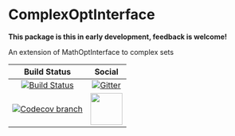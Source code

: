 # ComplexOptInterface

**This package is this in early development, feedback is welcome!**

An extension of MathOptInterface to complex sets

| **Build Status** | **Social** |
|:----------------:|:----------:|
| [![Build Status][build-img]][build-url] | [![Gitter][gitter-img]][gitter-url] |
| [![Codecov branch][codecov-img]][codecov-url] | [<img src="https://upload.wikimedia.org/wikipedia/en/a/af/Discourse_logo.png" width="64">][discourse-url] |

[build-img]: https://travis-ci.com/blegat/ComplexOptInterface.jl.svg?branch=master
[build-url]: https://travis-ci.com/blegat/ComplexOptInterface.jl
[codecov-img]: http://codecov.io/github/blegat/ComplexOptInterface.jl/coverage.svg?branch=master
[codecov-url]: http://codecov.io/github/blegat/ComplexOptInterface.jl?branch=master

[gitter-url]: https://gitter.im/jump-dev/JuMP.jl?utm_source=share-link&utm_medium=link&utm_campaign=share-link
[gitter-img]: https://badges.gitter.im/jump-dev/JuMP.jl.svg
[discourse-url]: https://discourse.julialang.org/c/domain/opt
